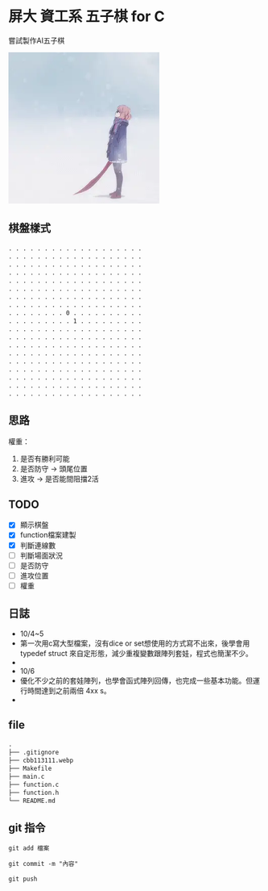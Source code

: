 # 屏大 資工系 五子棋 for C
嘗試製作AI五子棋  
  
![image](https://github.com/owo877/c_Gomoku/blob/main/cbb113111.webp)  
## 棋盤樣式
```
. . . . . . . . . . . . . . . . . . .  
. . . . . . . . . . . . . . . . . . .  
. . . . . . . . . . . . . . . . . . .  
. . . . . . . . . . . . . . . . . . .  
. . . . . . . . . . . . . . . . . . .  
. . . . . . . . . . . . . . . . . . .  
. . . . . . . . . . . . . . . . . . .  
. . . . . . . . . . . . . . . . . . .  
. . . . . . . . 0 . . . . . . . . . .  
. . . . . . . . . 1 . . . . . . . . .  
. . . . . . . . . . . . . . . . . . .  
. . . . . . . . . . . . . . . . . . .  
. . . . . . . . . . . . . . . . . . .  
. . . . . . . . . . . . . . . . . . .  
. . . . . . . . . . . . . . . . . . .  
. . . . . . . . . . . . . . . . . . .  
. . . . . . . . . . . . . . . . . . .  
. . . . . . . . . . . . . . . . . . .  
. . . . . . . . . . . . . . . . . . .  
```
  
## 思路
權重：
1. 是否有勝利可能
2. 是否防守 -> 頭尾位置
3. 進攻 -> 是否能間阻擋2活
  
## TODO
- [x] 顯示棋盤
- [x] function檔案建製
- [x] 判斷連線數
- [ ] 判斷場面狀況
- [ ] 是否防守
- [ ] 進攻位置
- [ ] 權重
  
## 日誌
- 10/4~5  
- 第一次用c寫大型檔案，沒有dice or set想使用的方式寫不出來，後學會用typedef struct 來自定形態，減少重複變數跟陣列套娃，程式也簡潔不少。  
- 
- 10/6  
- 優化不少之前的套娃陣列，也學會函式陣列回傳，也完成一些基本功能。但運行時間達到之前兩倍 4xx s。  
- 
## file
```
.
├── .gitignore
├── cbb113111.webp
├── Makefile
├── main.c
├── function.c
├── function.h
└── README.md
```
  
## git 指令
```git
git add 檔案
```
```git
git commit -m "內容"
```
``` git
git push
``` 
  